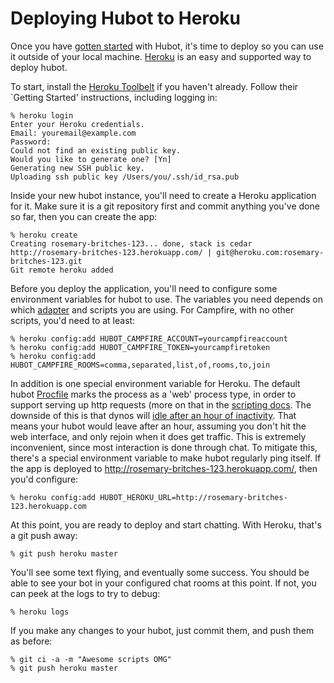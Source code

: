 # Deploying Hubot to Heroku

Once you have [gotten started](../deploying.md) with Hubot, it's time to deploy
so you can use it outside of your local machine.
[Heroku](http://www.heroku.com/) is an easy and supported way to deploy hubot.

To start, install the [Heroku Toolbelt](https://toolbelt.heroku.com/) if you
haven't already. Follow their `Getting Started' instructions, including logging
in:

    % heroku login
    Enter your Heroku credentials.
    Email: youremail@example.com
    Password:
    Could not find an existing public key.
    Would you like to generate one? [Yn]
    Generating new SSH public key.
    Uploading ssh public key /Users/you/.ssh/id_rsa.pub

Inside your new hubot instance, you'll need to create a Heroku application for
it. Make sure it is a git repository first and commit anything you've done so
far, then you can create the app:

    % heroku create
    Creating rosemary-britches-123... done, stack is cedar
    http://rosemary-britches-123.herokuapp.com/ | git@heroku.com:rosemary-britches-123.git
    Git remote heroku added

Before you deploy the application, you'll need to configure some environment
variables for hubot to use. The variables you need depends on which
[adapter](../adapters.md) and scripts you are using. For Campfire, with no other
scripts, you'd need to at least:

    % heroku config:add HUBOT_CAMPFIRE_ACCOUNT=yourcampfireaccount
    % heroku config:add HUBOT_CAMPFIRE_TOKEN=yourcampfiretoken
    % heroku config:add HUBOT_CAMPFIRE_ROOMS=comma,separated,list,of,rooms,to,join

In addition is one special environment variable for Heroku. The default hubot
[Procfile](https://devcenter.heroku.com/articles/procfile) marks the process as
a 'web' process type, in order to support serving up http requests (more on that
in the [scripting docs](../scripting.md). The downside of this is that dynos
will [idle after an hour of inactivity](https://devcenter.heroku.com/articles/dynos#dyno-idling).
That means your hubot would leave after an hour, assuming you don't hit the web
interface, and only rejoin when it does get traffic. This is extremely
inconvenient, since most interaction is done through chat. To mitigate this,
there's a special environment variable to make hubot regularly ping itself. If
the app is deployed to http://rosemary-britches-123.herokuapp.com/, then you'd
configure:

    % heroku config:add HUBOT_HEROKU_URL=http://rosemary-britches-123.herokuapp.com

At this point, you are ready to deploy and start chatting. With Heroku, that's a
git push away:

    % git push heroku master

You'll see some text flying, and eventually some success. You should be able to
see your bot in your configured chat rooms at this point. If not, you can peek
at the logs to try to debug:

    % heroku logs

If you make any changes to your hubot, just commit them, and push them as
before:

    % git ci -a -m "Awesome scripts OMG"
    % git push heroku master
